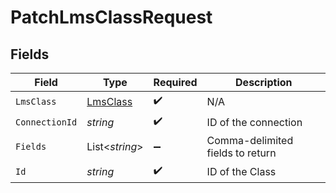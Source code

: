 # PatchLmsClassRequest


## Fields

| Field                                           | Type                                            | Required                                        | Description                                     |
| ----------------------------------------------- | ----------------------------------------------- | ----------------------------------------------- | ----------------------------------------------- |
| `LmsClass`                                      | [LmsClass](../../Models/Components/LmsClass.md) | :heavy_check_mark:                              | N/A                                             |
| `ConnectionId`                                  | *string*                                        | :heavy_check_mark:                              | ID of the connection                            |
| `Fields`                                        | List<*string*>                                  | :heavy_minus_sign:                              | Comma-delimited fields to return                |
| `Id`                                            | *string*                                        | :heavy_check_mark:                              | ID of the Class                                 |